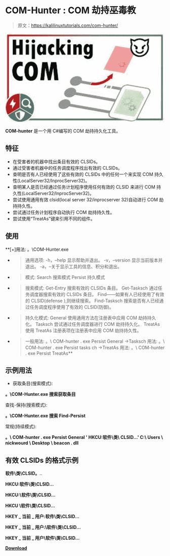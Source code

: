 # COM-Hunter : COM 劫持巫毒教

> 原文：<https://kalilinuxtutorials.com/com-hunter/>

[![](img/380ee88249ca106a6475d3ad2776d3fb.png)](https://blogger.googleusercontent.com/img/b/R29vZ2xl/AVvXsEjBYt0q6fFkeExo40Le23YpEesIl2Vytnx688vGuUM8eihot__CTvFl6cjEY2VVCnpKiSH1U5zr1Xsm0GE7RW0nmldT3JBwa9rUaY8gJOm6dm_FBwLISYuC-BS2bM9ksTWjGlMVuCWyiABZ4qJl7J3qZxY9VT-rjZMHONf4DDx6n-hdaaA8eLm-HAIq/s679/download.png)

**COM-hunter** 是一个用 C#编写的 COM 劫持持久化工具。

## 特征

*   在受害者的机器中找出条目有效的 CLSIDs。
*   通过受害者机器中的任务调度程序找出有效的 CLSIDs。
*   查明是否有人已经使用了这些有效的 CLSIDs 中的任何一个来实现 COM 持久性(LocalServer32/InprocServer32)。
*   查明某人是否已经通过任务计划程序使用任何有效的 CLSID 来进行 COM 持久性(LocalServer32/InprocServer32)。
*   尝试使用通用有效 clsid(local server 32/inprocserver 32)自动进行 COM 劫持持久性。
*   尝试通过任务计划程序自动执行 COM 劫持持久性。
*   尝试使用“TreatAs”键来引用不同的组件。

## 使用

**[+]用法:
。\COM-Hunter.exe
- >通用选项:
-h，–help 显示帮助并退出。
-v，–version 显示当前版本并退出。
-a，–关于显示工具的信息、积分和退出。
- >模式:
Search 搜索模式
Persist 持久模式
- >搜索模式:
Get-Entry 搜索有效的 CLSIDs 条目。
Get-Tasksch 通过任务调度器搜索有效的 CLSIDs 条目。
Find——如果有人已经使用了有效的 CLSID(defense ),则继续搜索。
Find-Tasksch 搜索是否有人已经通过任务调度程序使用了有效的 CLSID(防御)。
- >持久化模式:
General 使用通用方法在注册表中应用 COM 劫持持久化。
Tasksch 尝试通过任务调度器进行 COM 劫持持久化。
TreatAs 使用 TreatAs 注册表项在注册表中应用 COM 劫持持久性。
- >一般用法:
。\ COM-hunter . exe Persist General
->Tasksch 用法:
。\ COM-hunter . exe Persist tasks ch
->TreatAs 用法:
。\ COM-hunter . exe Persist TreatAs**

## 示例用法

*   获取条目(搜索模式):

**。\COM-Hunter.exe 搜索获取条目**

查找-保持(搜索模式):

**。\COM-Hunter.exe 搜索 Find-Persist**

常规(持续模式):

**。\ COM-hunter . exe Persist General ' HKCU:软件\类\ CLSID…' C:\ Users \ nickwourd \ Desktop \ beacon . dll**

## 有效 CLSIDs 的格式示例

**软件\类\CLSID。**..

**HKCU:软件\类\CLSID…**

**HKCU:\软件\类\CLSID…**

**HKCU \软件\类\CLSID…**

**HKEY _ 当前 _ 用户:软件\类\CLSID…**

**HKEY _ 当前 _ 用户:\软件\类\CLSID…**

**HKEY _ 当前 _ 用户\软件\类\CLSID…**

[**Download**](https://github.com/nickvourd/COM-Hunter)